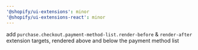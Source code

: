 ```yaml
---
'@shopify/ui-extensions': minor
'@shopify/ui-extensions-react': minor
---
```


add `purchase.checkout.payment-method-list.render-before` & `render-after` extension targets, rendered above and below the payment method list
